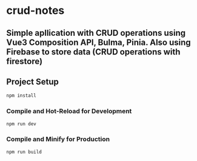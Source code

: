 # crud-notes

## Simple apllication with CRUD operations using Vue3 Composition API, Bulma, Pinia. Also using Firebase to store data (CRUD operations with firestore)

## Project Setup

```sh
npm install
```

### Compile and Hot-Reload for Development

```sh
npm run dev
```

### Compile and Minify for Production

```sh
npm run build
```
